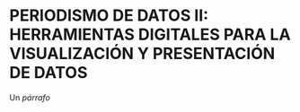 # PERIODISMO DE DATOS II: HERRAMIENTAS DIGITALES PARA LA VISUALIZACIÓN Y PRESENTACIÓN DE DATOS

Un *párrafo*
